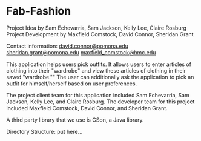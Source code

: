 Fab-Fashion
===========

Project Idea by Sam Echevarria, Sam Jackson, Kelly Lee, Claire Rosburg
Project Development by Maxfield Comstock, David Connor, Sheridan Grant

Contact information:
	david.connor@pomona.edu
	sheridan.grant@pomona.edu
	maxfield_comstock@hmc.edu


This application helps users pick outfits. It allows users to enter articles of clothing into their
"wardrobe" and view these articles of clothing in their saved "wardrobe."" The user can
additionally ask the application to pick an outfit for himself/herself based on user preferences.

The project client team for this application included Sam Echevarria, Sam Jackson, Kelly Lee, and
Claire Rosburg. The developer team for this project included Maxfield Comstock, David Connor, and
Sheridan Grant.

A third party library that we use is GSon, a Java library.


Directory Structure: put here...

